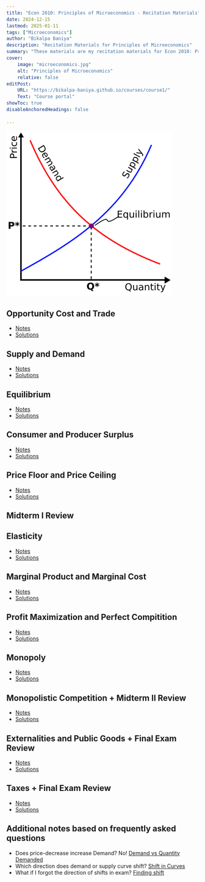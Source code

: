 ```yaml
---
title: "Econ 2010: Principles of Microeconomics - Recitation Materials"
date: 2024-12-15
lastmod: 2025-01-11
tags: ["Microeconomics"]
author: "Bikalpa Baniya"
description: "Recitation Materials for Principles of Microeconomics" 
summary: "These materials are my recitation materials for Econ 2010: Principles of Microeconomics" 
cover:
    image: "microeconomics.jpg"
    alt: "Principles of Microeconomics"
    relative: false
editPost:
    URL: "https://bikalpa-baniya.github.io/courses/course1/"
    Text: "Course portal"
showToc: true
disableAnchoredHeadings: false

---
```

  ![](Supply-demand-equilibrium.svg)


##   Opportunity Cost and Trade
 - [Notes](https://o365coloradoedu-my.sharepoint.com/:b:/g/personal/biba7086_colorado_edu/EasJa1ShTxxOhxV_vIm924MBk8HNVHEX9pK3vlTui9loBg?e=O19ct0)
 - [Solutions](https://o365coloradoedu-my.sharepoint.com/:b:/g/personal/biba7086_colorado_edu/EV-CDWRM5FRAnP5sRuiF8QEBNQ5xsKSqEwY88p05aECLDw?e=xoa21J)

##    Supply and Demand
 - [Notes](https://o365coloradoedu-my.sharepoint.com/:b:/g/personal/biba7086_colorado_edu/ETTiRu12qUBJktKMiOSYLSIBK9xb-XCRS3Bhs-VPJIg-wQ?e=eGaCJC)
 - [Solutions](https://o365coloradoedu-my.sharepoint.com/:b:/g/personal/biba7086_colorado_edu/EZ9FeaF47yBBvvFt_ktVudUBo9-JW6_BU2slISV92bmjhQ?e=PaRwS7)
 
##   Equilibrium
 - [Notes](https://o365coloradoedu-my.sharepoint.com/:b:/g/personal/biba7086_colorado_edu/EYIRBoDp4DdEhHCue-9csrMBQYCbGGJ7wkQfztT1cFfHTA?e=PPovW6)
 - [Solutions](https://o365coloradoedu-my.sharepoint.com/:b:/g/personal/biba7086_colorado_edu/EeaEidKKU0ZNvXD5ZI8LnjoBVt7m_8jU6pQ3NyMAyMAAEg?e=xmOugk)
 
##   Consumer and Producer Surplus
 - [Notes](https://o365coloradoedu-my.sharepoint.com/:b:/g/personal/biba7086_colorado_edu/ERyf_v9VlDhLk0uGcULgsvsBWxVCk-2aW5TvPRDnV634YQ?e=CUcbnH)
 - [Solutions](https://o365coloradoedu-my.sharepoint.com/:b:/g/personal/biba7086_colorado_edu/EaxgrnGm3tpAscTOkOGfrtkBSXU9-ZWuEjMBp0wjJVVWUQ?e=O5mJr6)
 
##    Price Floor and Price Ceiling
 - [Notes](https://o365coloradoedu-my.sharepoint.com/:b:/g/personal/biba7086_colorado_edu/EUbisJeTkKBCnr_Jf0lUY8wBSrMyc0faCHAhclu6KOH-1w?e=hS03LJ)
 - [Solutions](https://o365coloradoedu-my.sharepoint.com/:b:/g/personal/biba7086_colorado_edu/EfJgA-BONjxCqvzlqFvvWoABelHk9nl-9jz7xPqdJ5D-HA?e=RvW8cz)
 
##   Midterm I Review
##     Elasticity
 - [Notes](https://o365coloradoedu-my.sharepoint.com/:b:/g/personal/biba7086_colorado_edu/ETLCW6j2iK9GhDUh6LI8LkgBTwUdkV4YdPGFnAhklwrXBw?e=VlsqVh)
 - [Solutions](https://o365coloradoedu-my.sharepoint.com/:b:/g/personal/biba7086_colorado_edu/ETUe9A04gdJNhWU1UP0JPj4BtPNLJZ6vRxcl30nk4_1d6g?e=BHBB9c)
 
##  Marginal Product and Marginal Cost
 - [Notes](https://o365coloradoedu-my.sharepoint.com/:b:/g/personal/biba7086_colorado_edu/EZ97a_h10gVDnEIgdHY047kBQxj3GbmQNx51aH2-xOBxAg?e=r0krVy)
 - [Solutions](https://o365coloradoedu-my.sharepoint.com/:b:/g/personal/biba7086_colorado_edu/EfdWLF9tYa5EiW3ZhyvUWacBcDjvEjiqS51G7QxXv57TMQ?e=Dgh1JW)
 
##    Profit Maximization and Perfect Compitition
 - [Notes](https://o365coloradoedu-my.sharepoint.com/:b:/g/personal/biba7086_colorado_edu/EUrRGix44atHpaQPCnOYW4QBBYMunkBGyOnsmDBdQd9G2A?e=F3223n)
 - [Solutions](https://o365coloradoedu-my.sharepoint.com/:b:/g/personal/biba7086_colorado_edu/EQkPh0OYtRBJgCU9v9L4p3AB2M8_X1rWINC5y1qQYBgXVQ?e=k6VA28)
 
##     Monopoly
 - [Notes](https://o365coloradoedu-my.sharepoint.com/:b:/g/personal/biba7086_colorado_edu/Ea3_53SP8qNNpbKd3BhUPvUB3eO-G4NgvQJUp_0AKT7KSQ?e=iDPX6L)
 - [Solutions](https://o365coloradoedu-my.sharepoint.com/:b:/g/personal/biba7086_colorado_edu/EXgAC-EYrZBMnx-1TtTKeAIBMVkwrSSiUtVNFcpzsNlgfQ?e=fwQEHc)
 
##   Monopolistic Competition + Midterm II Review
 - [Notes](https://o365coloradoedu-my.sharepoint.com/:b:/g/personal/biba7086_colorado_edu/EXBNnQQGIGtCi-Nq2O87Z-UBhPorCChRELlTcJN-BB6JIQ?e=dssFy5)
 - [Solutions](https://o365coloradoedu-my.sharepoint.com/:b:/g/personal/biba7086_colorado_edu/ETnEjb0utoVMnRzG6rPtX18B7mLFiZax2n_eigNbnGrLPg?e=qgSjBs)
 
##   Externalities and Public Goods + Final Exam Review
 - [Notes](https://o365coloradoedu-my.sharepoint.com/:b:/g/personal/biba7086_colorado_edu/EZKuHogzUvVFsX-jVtkVHbwBSRCtxLIL1zslkoI70gHD7g?e=VKqzQK)
 - [Solutions](https://o365coloradoedu-my.sharepoint.com/:b:/g/personal/biba7086_colorado_edu/ESEe8OEheOBNlLFDWgUyeocBR0vwDwCK2B7RA-7-TDAcdg?e=PK2hxR)
 
##    Taxes + Final Exam Review
 - [Notes](https://o365coloradoedu-my.sharepoint.com/:b:/g/personal/biba7086_colorado_edu/EV4WqKc_tghMjYJKeHCtPOkBGud8romHm9Vg0zvWYxg3TQ?e=gxF2yC)
 - [Solutions](https://o365coloradoedu-my.sharepoint.com/:b:/g/personal/biba7086_colorado_edu/EQVW1hU-E_NJrRlFp0bjUEwBE0gGZfSOeZbJHBb4QJwjyw?e=mbdW4J)
 



 


## Additional notes based on frequently asked questions
-   Does price-decrease increase Demand? No! [Demand vs Quantity Demanded](https://o365coloradoedu-my.sharepoint.com/:b:/g/personal/biba7086_colorado_edu/EXVT4dVOXXpJkQRgVqV4Nq8BDt_MogF-PPZjmUL4YRpiKw?e=jKzxBc) 
-   Which direction does demand or supply curve shift? [Shift in Curves](https://o365coloradoedu-my.sharepoint.com/:b:/g/personal/biba7086_colorado_edu/ESa1kQ19yVNMrvTWQ_Vl7WwB81wFFbT8YQUcAb_k3b-Leg?e=afOzgS) 
-   What if I forgot the direction of shifts in exam? [Finding shift](https://o365coloradoedu-my.sharepoint.com/:b:/g/personal/biba7086_colorado_edu/ETPB51MDI8JHmQu7Pj-mEJ0BYVVSqmaVkMx8u6S3EaBWLQ?e=eKenfk) 




